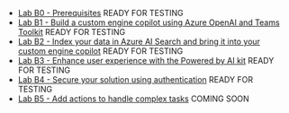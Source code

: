 - [Lab B0 - Prerequisites](/copilot-camp/pages/custom-engine/00-prerequisites) READY FOR TESTING
- [Lab B1 - Build a custom engine copilot using Azure OpenAI and Teams Toolkit](/copilot-camp/pages/custom-engine/01-custom-engine-copilot) READY FOR TESTING
- [Lab B2 - Index your data in Azure AI Search and bring it into your custom engine copilot](/copilot-camp/pages/custom-engine/02-rag) READY FOR TESTING
- [Lab B3 - Enhance user experience with the Powered by AI kit](/copilot-camp/pages/custom-engine/03-powered-by-ai) READY FOR TESTING
- [Lab B4 - Secure your solution using authentication](/copilot-camp/pages/custom-engine/04-authentication) READY FOR TESTING
- [Lab B5 - Add actions to handle complex tasks](/copilot-camp/pages/custom-engine/05-actions) COMING SOON

